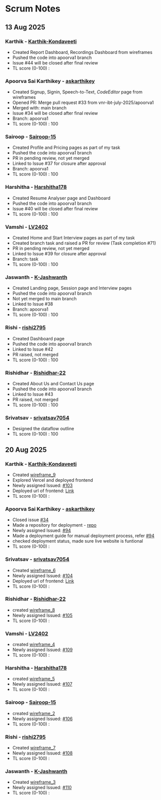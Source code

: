 # Scrum Notes

## 13 Aug 2025

### Karthik - [Karthik-Kondaveeti](https://github.com/Karthik-Kondaveeti)
* Created Report Dashboard, Recordings Dashboard from wireframes
* Pushed the code into apoorva1 branch
* Issue #44 will be closed after final review
* TL score (0-100) : 

### Apoorva Sai Karthikey - [askarthikey](https://github.com/askarthikey)
* Created Signup, Signin, Speech-to-Text, *CodeEditor* page from wireframes
* Opened PR: Merge pull request #33 from vnr-ibt-july-2025/apoorva1
* Merged with: main branch
* Issue #34 will be closed after final review
* Branch: apoorva1
* TL score (0-100) : 100

### Sairoop - [Sairoop-15](https://github.com/Sairoop-15)
* Created Profile and Pricing pages as part of my task
* Pushed the code into apoorva1 branch
* PR in pending review, not yet merged
* Linked to Issue #37 for closure after approval
* Branch: apoorva1
* TL score (0-100) : 100

### Harshitha - [Harshitha178](https://github.com/Harshitha178)
* Created Resume Analyser page and Dashboard
* Pushed the code into apoorva1 branch
* Issue #40 will be closed after final review
* TL score (0-100) : 100

### Vamshi - [LV2402](https://github.com/lv2402)
* Created Home and Start Interview pages as part of my task
* Created branch task and raised a PR for review (Task completion #71)
* PR in pending review, not yet merged
* Linked to Issue #39 for closure after approval
* Branch: task
* TL score (0-100) : 100

### Jaswanth - [K-Jashwanth](https://github.com/K-Jashwanth)
* Created Landing page, Session page and Interview pages
* Pushed the code into apoorva1 branch
* Not yet merged to main branch
* Linked to Issue #38
* Branch: apoorva1
* TL score (0-100) : 100

### Rishi - [rishi2795](https://github.com/rishi2795)
* Created Dashboard page
* Pushed the code into apoorva1 branch
* Linked to Issue #42
* PR raised, not merged
* TL score (0-100) : 100

### Rishidhar - [Rishidhar-22](https://github.com/Rishidhar-22)
* Created About Us and Contact Us page
* Pushed the code into apoorva1 branch
* Linked to Issue #43
* PR raised, not merged
* TL score (0-100) : 100

### Srivatsav - [srivatsav7054](https://github.com/srivatsav7054)
* Designed the dataflow outline
* TL score (0-100) : 100

## 20 Aug 2025  

### Karthik - [Karthik-Kondaveeti](https://github.com/Karthik-Kondaveeti)  
* Created [wireframe_9](https://github.com/vnr-ibt-july-2025/interviewtrainer/issues/44)
* Explored Vercel and deployed frontend 
* Newly assigned Issued: [#103](https://github.com/vnr-ibt-july-2025/interviewtrainer/issues/103)
* Deployed url of frontend: [Link](https://interviewtrainer-one.vercel.app/ )
* TL score (0-100) :

### Apoorva Sai Karthikey - [askarthikey](https://github.com/askarthikey)  
* Closed issue [#34](https://github.com/vnr-ibt-july-2025/interviewtrainer/issues/34)
* Made a repository for deployment - [repo](https://github.com/askarthikey/interviewtrainer)
* Newly assigned Issued: [#94](https://github.com/vnr-ibt-july-2025/interviewtrainer/issues/94)
* Made a deployment guide for manual deployment process, refer  [#94](https://github.com/vnr-ibt-july-2025/interviewtrainer/issues/94)
* checked deployment status, made sure live website is funtional
* TL score (0-100) :

### Srivatsav - [srivatsav7054](https://github.com/srivatsav7054)  
* Created [wireframe_6](https://github.com/vnr-ibt-july-2025/interviewtrainer/issues/41)
* Newly assigned Issued: [#104](https://github.com/vnr-ibt-july-2025/interviewtrainer/issues/104)
* Deployed url of frontend: [Link](https://interviewtrainer-one.vercel.app/ )
* TL score (0-100) :

### Rishidhar - [Rishidhar-22](https://github.com/Rishidhar-22)  
* created [wireframe_8](https://github.com/vnr-ibt-july-2025/interviewtrainer/issues/43)
* Newly assigned Issued: [#105](https://github.com/vnr-ibt-july-2025/interviewtrainer/issues/105)   
* TL score (0-100) : 

### Vamshi - [LV2402](https://github.com/LV2402)  
* created [wireframe_4](https://github.com/vnr-ibt-july-2025/interviewtrainer/issues/39)
* Newly assigned Issued: [#109](http://github.com/vnr-ibt-july-2025/interviewtrainer/issues/109)
* TL score (0-100) :

### Harshitha - [Harshitha178](https://github.com/Harshitha178)  
* created [wireframe_5](https://github.com/vnr-ibt-july-2025/interviewtrainer/issues/40)
* Newly assigned Issued: [#107](https://github.com/vnr-ibt-july-2025/interviewtrainer/issues/107)
* TL score (0-100) : 

### Sairoop - [Sairoop-15](https://github.com/Sairoop-15)  
* created [wireframe_2](https://github.com/vnr-ibt-july-2025/interviewtrainer/issues/37)
* Newly assigned Issued: [#106](https://github.com/vnr-ibt-july-2025/interviewtrainer/issues/106)
* TL score (0-100) :   


### Rishi - [rishi2795](https://github.com/rishi2795)  
* Created [wireframe_7](https://github.com/vnr-ibt-july-2025/interviewtrainer/issues/42)
* Newly assigned Issued: [#108](https://github.com/vnr-ibt-july-2025/interviewtrainer/issues/108)
* TL score (0-100) :

### Jaswanth - [K-Jashwanth](https://github.com/K-Jashwanth)  
* Created [wireframe_3](https://github.com/vnr-ibt-july-2025/interviewtrainer/issues/38)
* Newly assigned Issued: [#110](https://github.com/vnr-ibt-july-2025/interviewtrainer/issues/110)
* TL score (0-100) :  
